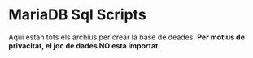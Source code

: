 # MariaDB Sql Scripts
Aqui estan tots els archius per crear la base de deades. __Per motius de privacitat, el joc de dades NO esta importat__.